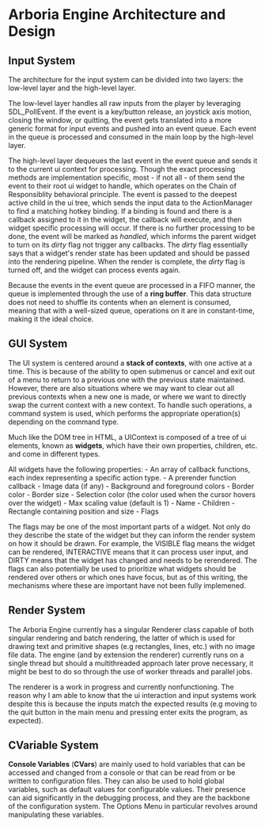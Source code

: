 # Arboria Engine Architecture and Design

## Input System

The architecture for the input system can be divided into two layers: the low-level layer and the high-level layer.

The low-level layer handles all raw inputs from the player by leveraging SDL_PollEvent. If the event is a key/button release, an joystick axis motion, closing the window, or quitting, the event gets translated into a more generic format for input events and pushed into an event queue. Each event in the queue is processed and consumed in the main loop by the high-level layer.

The high-level layer dequeues the last event in the event queue and sends it to the current ui context for processing. Though the exact processing methods are implementation specific, most - if not all - of them send the event to their root ui widget to handle, which operates on the Chain of Responsiblity behavioral principle. 
The event is passed to the deepest active child in the ui tree, which sends the input data to the ActionManager to find a matching hotkey binding. If a binding is found and there is a callback assigned to it in the widget, the callback will execute, and then widget specific processing will occur. If there is no further processing to be done,
the event will be marked as *handled*, which informs the parent widget to turn on its *dirty* flag not trigger any callbacks. The *dirty* flag essentially says that a widget's render state has been updated and should be passed into the rendering pipeline. When the render is complete, the *dirty* flag is turned off, and the widget can process events again.

Because the events in the event queue are processed in a FIFO manner, the queue is implemented through the use of a **ring buffer**. This data structure does not need to shuffle its contents when an element is consumed, meaning that with a well-sized queue, operations on it are in constant-time, making it the ideal choice.

## GUI System

The UI system is centered around a **stack of contexts**, with one active at a time. This is because of the ability to open submenus or cancel and exit out of a menu to return to a previous one with the previous state maintained. However, there are also situations where we may want to clear out all previous contexts when a new one is made, or where we want to directly swap the
current context with a new context. To handle such operations, a command system is used, which performs the appropriate operation(s) depending on the command type.

Much like the DOM tree in HTML, a UIContext is composed of a tree of ui elements, known as **widgets**, which have their own properties, children, etc. and come in different types.

All widgets have the following properties:
	- An array of callback functions, each index representing a specific action type.
	- A prerender function callback
	- Image data (if any)
	- Background and foreground colors
	- Border color
	- Border size
	- Selection color (the color used when the cursor hovers over the widget)
	- Max scaling value (default is 1)
	- Name
	- Children
	- Rectangle containing position and size
	- Flags

The flags may be one of the most important parts of a widget. Not only do they describe the state of the widget but they can inform the render system on how it should be drawn. For example, the VISIBLE flag means the widget can be rendered, INTERACTIVE means that it can process user input, and DIRTY means that the widget has changed and needs to be rerendered.
The flags can also potentially be used to prioritize what widgets should be rendered over others or which ones have focus, but as of this writing, the mechanisms where these are important have not been fully implemened.

## Render System

The Arboria Engine currently has a singular Renderer class capable of both singular rendering and batch rendering, the latter of which is used for drawing text and primitive shapes (e.g rectangles, lines, etc.) with no image file data. The engine (and by extension the renderer) currently runs on a single thread but should a multithreaded approach later prove necessary,
it might be best to do so through the use of worker threads and parallel jobs.

The renderer is a work in progress and currently nonfunctioning. The reason why I am able to know that the ui interaction and input systems work despite this is because the inputs match the expected results (e.g moving to the quit button in the main menu and pressing enter exits the program, as expected).

## CVariable System

**Console Variables** (**CVars**) are mainly used to hold variables that can be accessed and changed from a console or that can be read from or be written to configuration files. They can also be used to hold global variables, such as default values for configurable values. Their presence can aid significantly in the debugging process, and they are the backbone of the configuration
system. The Options Menu in particular revolves around manipulating these variables.